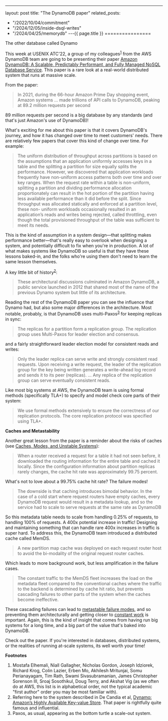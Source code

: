 ---
layout: post
title: "The DynamoDB paper"
related_posts:
  - "/2022/10/04/commitment"
  - "/2024/12/05/inside-dsql-writes"
  - "/2024/04/25/memorydb"
---{{ page.title }}
================

<p class="meta">The other database called Dynamo</p>

This week at USENIX ATC'22, a group of my colleagues<sup>[1](#foot1)</sup> from the AWS DynamoDB team are going to be presenting their paper [Amazon DynamoDB: A Scalable, Predictably Performant, and Fully Managed NoSQL Database Service](https://www.usenix.org/conference/atc22/presentation/vig). This paper is a rare look at a real-world distributed system that runs at massive scale.

From the paper:

>  In 2021, during the 66-hour Amazon Prime Day shopping event, Amazon systems ... made trillions of API calls to DynamoDB, peaking at 89.2 million requests per second

89 million requests per second is a big database by any standards (and that's just Amazon's use of DynamoDB)!

What's exciting for me about this paper is that it covers DynamoDB's journey, and how it has changed over time to meet customers' needs. There are relatively few papers that cover this kind of change over time. For example:

> The uniform distribution of throughput across partitions is based on the assumptions that an application uniformly accesses keys in a table and the splitting a partition for size equally splits the performance. However, we discovered that application workloads frequently have non-uniform access patterns both over time and over key ranges. When the request rate within a table is non-uniform, splitting a partition and dividing performance allocation proportionately can result in the hot portion of the partition having less available performance than it did before the split. Since throughput was allocated statically and enforced at a partition level, these non-
uniform workloads occasionally resulted in an application’s reads and writes being rejected, called throttling, even though the total provisioned throughput of the table was sufficient to meet its needs.

This is the kind of assumption in a system design—that splitting makes performance better—that's really easy to overlook when designing a system, and potentially difficult to fix when you're in production. A lot of what makes systems like DynamoDB so useful is that they have these lessons baked-in, and the folks who're using them don't need to learn the same lesson themselves.

A key little bit of history<sup>[2](#foot2)</sup>:

> These architectural discussions culminated in Amazon DynamoDB, a public service launched in 2012 that shared most of the name of the previous Dynamo system but little of its architecture.

Reading the rest of the DynamoDB paper you can see the influence that Dynamo had, but also some major differences in the architecture. Most notable, probably, is that DynamoDB uses multi-Paxos<sup>[3](#foot3)</sup> for keeping replicas in sync:

> The replicas for a partition form a replication group. The replication group uses Multi-Paxos for leader election and consensus.

and a fairly straightforward leader election model for consistent reads and writes:

> Only the leader replica can serve write and strongly consistent read requests. Upon receiving a write request, the leader of the replication group for the key being written generates a write-ahead log record and sends it to its peer (replicas). ... Any replica of the replication group can serve eventually consistent reads.

Like most big systems at AWS, the DynamoDB team is using formal methods (specifically TLA+) to specify and model check core parts of their system:

> We use formal methods extensively to ensure the correctness of our replication protocols. The core replication protocol was specified using TLA+. 

**Caches and Metastability**<a name="metastable"></a>

Another great lesson from the paper is a reminder about the risks of caches (see [Caches, Modes, and Unstable Systems](https://brooker.co.za/blog/2021/08/27/caches.html)):

> When a router received a request for a table it had not seen before, it downloaded the routing information for the entire table and cached it locally. Since the configuration information about partition replicas rarely changes, the cache hit rate was approximately 99.75 percent.

What's not to love about a 99.75% cache hit rate? The failure modes!

> The downside is that caching introduces bimodal behavior. In the case of a cold start where request routers have empty caches, every DynamoDB request would result in a metadata lookup, and so the service had to scale to serve requests at the same rate as DynamoDB

So this metadata table needs to scale from handling 0.25% of requests, to handling 100% of requests. A 400x potential increase in traffic! Designing and maintaining something that can handle rare 400x increases in traffic is super hard. To address this, the DynamoDB team introduced a distributed cache called MemDS.

> A new partition map cache was deployed on each request router host to avoid the bi-modality of the original request router caches.

Which leads to more background work, but less amplification in the failure cases.

> The constant traffic to the MemDS fleet increases the load on the metadata fleet compared to the conventional caches where the traffic to the backend is determined by cache hit ratio, but prevents cascading failures to other parts of the system when the caches become ineffective.

These cascading failures can lead to [metastable failure modes](https://brooker.co.za/blog/2021/05/24/metastable.html), and so preventing them architecturally and getting closer to [constant work](https://aws.amazon.com/builders-library/reliability-and-constant-work/) is important. Again, this is the kind of insight that comes from having run big systems for a long time, and a big part of the value that's baked into DynamoDB.

Check out the paper. If you're interested in databases, distributed systems, or the realities of running at-scale systems, its well worth your time!

 **Footnotes**

 1. <a name="foot1"></a> Mostafa Elhemali, Niall Gallagher, Nicholas Gordon, Joseph Idziorek, Richard Krog, Colin Lazier, Erben Mo, Akhilesh Mritunjai, Somu Perianayagam, Tim Rath, Swami Sivasubramanian, James Christopher Sorenson III, Sroaj Sosothikul, Doug Terry, and Akshat Vig (as we often do at AWS, this list is in alphabetical order, not the typical academic "first author" order you may be most familiar with).
 2. <a name="foot2"></a> Referring here to the system described in De Candia et al, [Dynamo: Amazon’s Highly Available Key-value Store](https://www.allthingsdistributed.com/files/amazon-dynamo-sosp2007.pdf). That paper is rightfully quite famous and influential. 
 3. <a name="foot3"></a> Paxos, as usual, appearing as the bottom turtle a scale-out system.